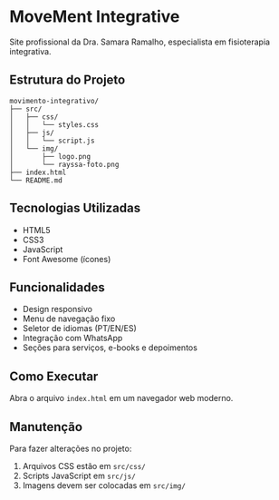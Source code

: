 # MoveMent Integrative

Site profissional da Dra. Samara Ramalho, especialista em fisioterapia integrativa.

## Estrutura do Projeto

```
movimento-integrativo/
├── src/
│   ├── css/
│   │   └── styles.css
│   ├── js/
│   │   └── script.js
│   └── img/
│       ├── logo.png
│       └── rayssa-foto.png
├── index.html
└── README.md
```

## Tecnologias Utilizadas

- HTML5
- CSS3
- JavaScript
- Font Awesome (ícones)

## Funcionalidades

- Design responsivo
- Menu de navegação fixo
- Seletor de idiomas (PT/EN/ES)
- Integração com WhatsApp
- Seções para serviços, e-books e depoimentos

## Como Executar

Abra o arquivo `index.html` em um navegador web moderno.

## Manutenção

Para fazer alterações no projeto:

1. Arquivos CSS estão em `src/css/`
2. Scripts JavaScript em `src/js/`
3. Imagens devem ser colocadas em `src/img/`
